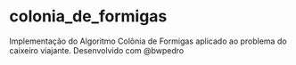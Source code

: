 # colonia_de_formigas
Implementação do Algoritmo Colônia de Formigas aplicado ao problema do caixeiro viajante. Desenvolvido com @bwpedro
